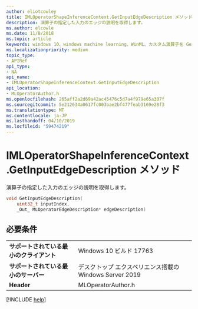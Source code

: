 ```yaml
---
author: eliotcowley
title: IMLOperatorShapeInferenceContext.GetInputEdgeDescription メソッド
description: 演算子の指定した入力のエッジの説明を取得します。
ms.author: elcowle
ms.date: 11/8/2018
ms.topic: article
keywords: windows 10、windows machine learning、WinML、カスタム演算子を GetInputEdgeDescription
ms.localizationpriority: medium
topic_type:
- APIRef
api_type:
- NA
api_name:
- IMLOperatorShapeInferenceContext.GetInputEdgeDescription
api_location:
- MLOperatorAuthor.h
ms.openlocfilehash: 265aff2a2d69a42ac45476c5d7a4f979e65a307f
ms.sourcegitcommit: 5e212634a0617fc003bae2bf477feab3169e28f3
ms.translationtype: MT
ms.contentlocale: ja-JP
ms.lasthandoff: 04/10/2019
ms.locfileid: "59474219"
---
```

# <a name="imloperatorshapeinferencecontextgetinputedgedescription-method"></a>IMLOperatorShapeInferenceContext.GetInputEdgeDescription メソッド

演算子の指定した入力のエッジの説明を取得します。

```cpp
void GetInputEdgeDescription(
    uint32_t inputIndex,
    _Out_ MLOperatorEdgeDescription* edgeDescription)
```

## <a name="requirements"></a>必要条件

| | |
|-|-|
| **サポートされている最小のクライアント** | Windows 10 ビルド 17763 |
| **サポートされている最小のサーバー** | デスクトップ エクスペリエンス搭載の Windows Server 2019 |
| **Header** | MLOperatorAuthor.h |

[!INCLUDE [help](../includes/get-help.md)]
